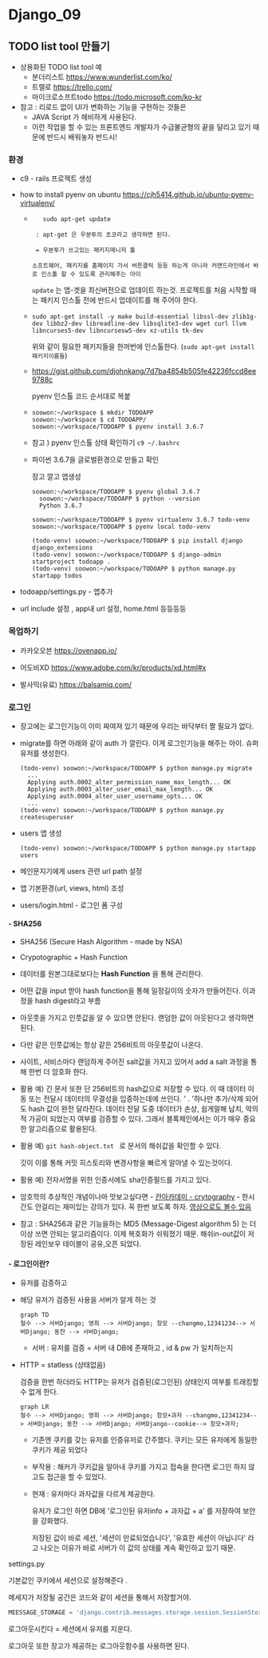 # Django_09

##  TODO list tool 만들기

- 상용화된 TODO list tool 예 
  - 분더리스트 https://www.wunderlist.com/ko/ 
  - 트렐로 https://trello.com/ 
  - 마이크로소프트todo https://todo.microsoft.com/ko-kr 
- 참고 : 리로드 없이 UI가 변화하는 기능을 구현하는 것들은 
  - JAVA Script 가 헤비하게 사용된다. 
  - 이런 작업을 할 수 있는 프론트엔드 개발자가 수급불균형의 끝을 달리고 있기 때문에 반드시 배워놓자 반드시! 

###  환경 

- c9 - rails 프로젝트 생성 

- how to install pyenv on ubuntu https://cjh5414.github.io/ubuntu-pyenv-virtualenv/

  - ``` shell
       sudo apt-get update  
       ```

         : apt-get 은 우분투의 초코라고 생각하면 된다.

         = 우분투가 쓰고있는 패키지매니저 툴

        소프트웨어, 패키지를 홈페이지 가서 버튼클릭 등등 하는게 아니라 커맨드라인에서 바로 인스톨 할 수 있도록 관리해주는 아이 

       `update` 는 앱-겟을 최신버전으로 업데이트 하는것. 프로젝트를 처음 시작할 때는 패키지 인스톨 전에 반드시 업데이트를 해 주어야 한다. 

  - ``` shell
    sudo apt-get install -y make build-essential libssl-dev zlib1g-dev libbz2-dev libreadline-dev libsqlite3-dev wget curl llvm libncurses5-dev libncursesw5-dev xz-utils tk-dev
    ```

    위와 같이 필요한 패키지들을 한꺼번에 인스톨한다. (`sudo apt-get install 패키지이름들`)

  - https://gist.github.com/djohnkang/7d7ba4854b505fe42236fccd8ee9788c

    pyenv 인스톨 코드 순서대로 복붙 

  - ``` shell
    soowon:~/workspace $ mkdir TODOAPP
    soowon:~/workspace $ cd TODOAPP/
    soowon:~/workspace/TODOAPP $ pyenv install 3.6.7
    ```

  - 참고 ) pyenv 인스톨 상태 확인하기 `c9 ~/.bashrc`

  - 파이썬 3.6.7을 글로벌환경으로 만들고 확인

       장고 깔고 앱생성 

       ``` shell
       soowon:~/workspace/TODOAPP $ pyenv global 3.6.7
         soowon:~/workspace/TODOAPP $ python --version
         Python 3.6.7
       ```

       ``` shell
       soowon:~/workspace/TODOAPP $ pyenv virtualenv 3.6.7 todo-venv
       soowon:~/workspace/TODOAPP $ pyenv local todo-venv
       ```

       ``` shell
       (todo-venv) soowon:~/workspace/TODOAPP $ pip install django django_extensions
       (todo-venv) soowon:~/workspace/TODOAPP $ django-admin startproject todoapp .
       (todo-venv) soowon:~/workspace/TODOAPP $ python manage.py startapp todos
       ```

- todoapp/settings.py - 앱추가 

- url include 설정 , app내 url 설정, home.html 등등등등 



### 목업하기 

- 카카오오븐 https://ovenapp.io/ 

- 어도비XD https://www.adobe.com/kr/products/xd.html#x

- 발사믹(유료) https://balsamiq.com/ 



###  로그인 

- 장고에는 로그인기능이 이미 짜여져 있기 때문에 우리는 바닥부터 짤 필요가 없다. 

- migrate를 하면 아래와 같이 auth 가 깔린다. 이게 로그인기능을 해주는 아이. 슈퍼유저를 생성한다. 

  ``` shell
  (todo-venv) soowon:~/workspace/TODOAPP $ python manage.py migrate
    ...
    Applying auth.0002_alter_permission_name_max_length... OK
    Applying auth.0003_alter_user_email_max_length... OK
    Applying auth.0004_alter_user_username_opts... OK
    ...
  (todo-venv) soowon:~/workspace/TODOAPP $ python manage.py createsuperuser
  ```

- users 앱 생성

  ``` shell
  (todo-venv) soowon:~/workspace/TODOAPP $ python manage.py startapp users
  ```

- 메인문지기에게 users 관련 url path 설정  

- 앱 기본환경(url, views, html) 조성 
- users/login.html  - 로그인 폼 구성 

#### - SHA256

- SHA256 (Secure Hash Algorithm - made by NSA)

- Crypotographic + Hash Function 

- 데이터를 원본그대로보다는 **Hash Function** 을 통해 관리한다. 

- 어떤 값을 input 받아 hash function을 통해 일정길이의 숫자가 만들어진다.  이과정을 hash digest라고 부름

- 아웃풋을 가지고 인풋값을 알 수 있으면 안된다. 랜덤한 값이 아웃된다고 생각하면 된다. 

- 다만 같은 인풋값에는 항상 같은 256비트의 아웃풋값이 나온다.

- 사이트, 서비스마다 랜덤하게 주어진 salt값을 가지고 있어서 add a salt 과정을 통해 한번 더 암호화 한다.  

- 활용 예) 긴 문서 또한 단 256비트의 hash값으로 저장할 수 있다. 이 때 데이터 이동 또는 전달시 데이터의 무결성을 입증하는데에 쓰인다. ' . '하나만 추가/삭제 되어도 hash 값이 완전 달라진다. 데이터 전달 도중 데이터가 손상, 쉽게말해 납치, 악의적 가공이 되었는지 여부를 검증할 수 있다. 그래서 블록체인에서는 이가 매우 중요한 알고리즘으로 활용된다. 

- 활용 예) `git hash-object.txt ` 로 문서의 해쉬값을 확인할 수 있다. 

  깃이 이를 통해 커밋 히스토리와 변경사항을 빠르게 알아낼 수 있는것이다. 

- 활용 예) 전자서명을 위한 인증서에도 sha인증필드를 가지고 있다. 

- 암호학의 추상적인 개념이나마 맛보고싶다면 - [칸아카데미 - crytography](https://ko.khanacademy.org/computing/computer-science/cryptography) - 한시간도 안걸리는 재미있는 강의가 있다. 꼭 한번 보도록 하자. [영상으로도 볼수 있음](https://www.youtube.com/watch?v=wXB-V_Keiu8) 

- 참고 : SHA256과 같은 기능을하는 MD5 (Message-Digest algorithm 5) 는 더이상 쓰면 안되는 알고리즘이다. 이제 복호화가 쉬워졌기 때문. 해쉬in-out값이 저장된 레인보우 테이블이 공유,오픈 되었다. 



####  - 로그인이란?

- 유저를 검증하고

- 해당 유저가 검증된 사용을 서버가 알게 하는 것 

  ``` mermaid
  graph TD
  철수 --> 서버Django; 영희 --> 서버Django; 창모 --changmo,12341234--> 서버Django; 동찬 --> 서버Django;
  ```

  - 서버 : 유저를 검증 =  서버 내 DB에 존재하고 , id & pw 가 일치하는지

- HTTP = statless (상태없음)

  검증을 한번 하더라도 HTTP는 유저가 검증된(로그인된) 상태인지 여부를 트래킹할 수 없게 한다. 

  ``` mermaid
  graph LR
  철수 --> 서버Django; 영희 --> 서버Django; 창모+과자 --changmo,12341234--> 서버Django; 동찬 --> 서버Django; 서버Django--cookie--> 창모+과자;
  ```

  - 기존엔 쿠키를 갖는 유저를 인증유저로 간주했다. 쿠키는 모든 유저에게 동일한 쿠키가 제공 되었다 

  - 부작용 : 해커가 쿠키값을 알아내 쿠키를 가지고 접속을 한다면 로그인 하지 않고도 접근을 할 수 있었다.

  - 현재 : 유저마다 과자값을 다르게 제공한다.

    유저가 로그인 하면 DB에 '로그인된 유저info + 과자값 + a' 를 저장하여 보안을 강화했다. 

    저장된 값이 바로 세션, '세션이 만료되었습니다', '유효한 세션이 아닙니다' 라고 나오는 이유가 바로 서버가 이 값의 상태를 계속 확인하고 있기 때문. 




settings.py 

기본값인 쿠키에서 세션으로 설정해준다 .

메세지가 저장될 공간은 코드와 같이 세션을 통해서 저장할거야. 

``` python
MEESSAGE_STORAGE = 'django.contrib.messages.storage.session.SessionStorage'
```



로그아웃시킨다 = 세션에서 유저를 지운다. 

로그아웃 또한 장고가 제공하는 로그아웃함수를 사용하면 된다. 



